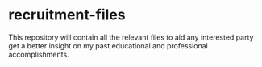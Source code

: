 # recruitment-files

This repository will contain all the relevant files to aid any interested party get a better insight on my past educational and professional accomplishments.

